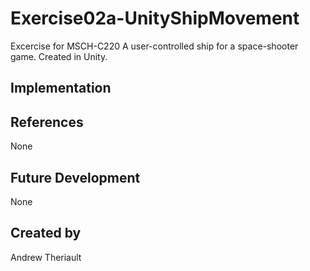 # Exercise02a-UnityShipMovement
Excercise for MSCH-C220
A user-controlled ship for a space-shooter game. Created in Unity.
## Implementation
## References
None
## Future Development
None
## Created by
Andrew Theriault